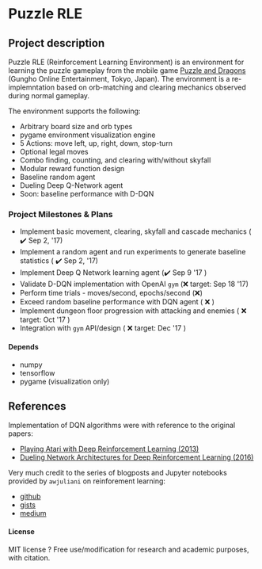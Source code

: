 # Puzzle RLE
## Project description
Puzzle RLE (Reinforcement Learning Environment) is an environment for learning the puzzle gameplay from the mobile game [Puzzle and Dragons](https://youtu.be/tLku-s20EBE) (Gungho Online Entertainment, Tokyo, Japan).
The environment is a re-implemntation based on orb-matching and clearing mechanics observed during normal gameplay.

The environment supports the following:
* Arbitrary board size and orb types
* pygame environment visualization engine
* 5 Actions: move left, up, right, down, stop-turn
* Optional legal moves
* Combo finding, counting, and clearing with/without skyfall
* Modular reward function design
* Baseline random agent
* Dueling Deep Q-Network agent
* Soon: baseline performance with D-DQN


### Project Milestones & Plans
- Implement basic movement, clearing, skyfall and cascade mechanics ( :heavy_check_mark: Sep 2, '17)
- Implement a random agent and run experiments to generate baseline statistics ( :heavy_check_mark: Sep 2, '17)
- Implement Deep Q Network learning agent (:heavy_check_mark: Sep 9 '17 )
- Validate D-DQN implementation with OpenAI `gym` (:x: target: Sep 18 '17)
- Perform time trials - moves/second, epochs/second (:x:)
- Exceed random baseline performance with DQN agent ( :x: )
- Implement dungeon floor progression with attacking and enemies ( :x: target: Oct '17 )
- Integration with `gym` API/design ( :x: target: Dec '17 )


#### Depends
* numpy
* tensorflow
* pygame (visualization only)


## References
Implementation of DQN algorithms were with reference to the original papers:
* [Playing Atari with Deep Reinforcement Learning (2013)](https://arxiv.org/pdf/1312.5602.pdf)
* [Dueling Network Architectures for Deep Reinforcement Learning (2016)](https://arxiv.org/pdf/1511.06581.pdf)

Very much credit to the series of blogposts and Jupyter notebooks provided by `awjuliani` on reinforement learning:
* [github](https://github.com/awjuliani/DeepRL-Agents)
* [gists](https://gist.github.com/awjuliani?page=1)
* [medium](https://medium.com/emergent-future/simple-reinforcement-learning-with-tensorflow-part-0-q-learning-with-tables-and-neural-networks-d195264329d0)

#### License
MIT license ?
Free use/modification for research and academic purposes, with citation.
